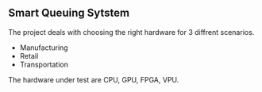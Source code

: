 ## Smart Queuing Sytstem

The project deals with choosing the right hardware for 3 diffrent scenarios.
- Manufacturing
- Retail
- Transportation

The hardware under test are CPU, GPU, FPGA, VPU.
